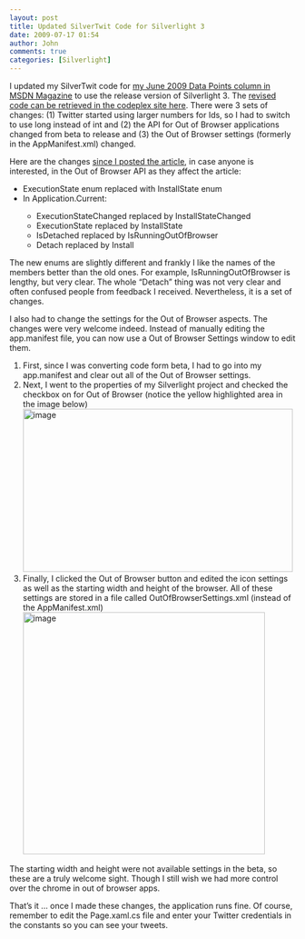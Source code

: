 ```yaml
---
layout: post
title: Updated SilverTwit Code for Silverlight 3
date: 2009-07-17 01:54
author: John
comments: true
categories: [Silverlight]
---
```

<p>I updated my SilverTwit code for <a href="http://msdn.microsoft.com/en-us/magazine/dd882515.aspx">my June 2009 Data Points column in MSDN Magazine</a> to use the release version of Silverlight 3. The <a href="http://code.msdn.microsoft.com/mag200906DataPoints">revised code can be retrieved in the codeplex site here</a>. There were 3 sets of changes: (1) Twitter started using larger numbers for Ids, so I had to switch to use long instead of int and (2) the API for Out of Browser applications changed from beta to release and (3) the Out of Browser settings (formerly in the AppManifest.xml) changed.</p>  <p>Here are the changes <a href="/silverlight/build-an-out-of-browser-client-with-silverlight-3/">since I posted the article</a>, in case anyone is interested, in the Out of Browser API as they affect the article:</p>  <ul>   <li>ExecutionState enum replaced with InstallState enum</li>    <li>In Application.Current:</li>    <ul>     <li>ExecutionStateChanged replaced by InstallStateChanged</li>      <li>ExecutionState replaced by InstallState</li>      <li>IsDetached replaced by IsRunningOutOfBrowser</li>      <li>Detach replaced by Install</li>   </ul> </ul>  <p>The new enums are slightly different and frankly I like the names of the members better than the old ones. For example, IsRunningOutOfBrowser is lengthy, but very clear. The whole “Detach” thing was not very clear and often confused people from feedback I received. Nevertheless, it is a set of changes.</p>  <p>I also had to change the settings for the Out of Browser aspects. The changes were very welcome indeed. Instead of manually editing the app.manifest file, you can now use a Out of Browser Settings window to edit them. </p>  <ol>   <li>First, since I was converting code form beta, I had to go into my app.manifest and clear out all of the Out of Browser settings. </li>    <li>Next, I went to the properties of my Silverlight project and checked the checkbox on for Out of Browser (notice the yellow highlighted area in the image below)&#160; <a href="/wp-content/uploads/files/media/image/WindowsLiveWriter/c48b5e52a6f1_EA9/image_2.png"><img style="border-bottom: 0px; border-left: 0px; display: inline; border-top: 0px; border-right: 0px" title="image" border="0" alt="image" src="/wp-content/uploads/files/media/image/WindowsLiveWriter/c48b5e52a6f1_EA9/image_thumb.png" width="475" height="287" /></a></li>    <li>Finally, I clicked the Out of Browser button and edited the icon settings as well as the starting width and height of the browser. All of these settings are stored in a file called OutOfBrowserSettings.xml (instead of the AppManifest.xml) <a href="/wp-content/uploads/files/media/image/WindowsLiveWriter/c48b5e52a6f1_EA9/image_4.png"><img style="border-bottom: 0px; border-left: 0px; display: inline; border-top: 0px; border-right: 0px" title="image" border="0" alt="image" src="/wp-content/uploads/files/media/image/WindowsLiveWriter/c48b5e52a6f1_EA9/image_thumb_1.png" width="426" height="426" /></a> </li> </ol>  <p>The starting width and height were not available settings in the beta, so these are a truly welcome sight. Though I still wish we had more control over the chrome in out of browser apps. </p>  <p>That’s it … once I made these changes, the application runs fine. Of course, remember to edit the Page.xaml.cs file and enter your Twitter credentials in the constants so you can see your tweets.</p>

